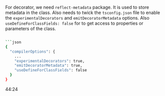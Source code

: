 For decorator, we need `reflect-metadata` package. It is used to store metadata in the class. Also needs to twick the 
`tsconfig.json` file to enable the `experimentalDecorators` and `emitDecoratorMetadata` options. Also 
`useDefineForClassFields: false` for to get access to properties or parameters of the class. 

```bash 

```json
{
  "compilerOptions": {
    ...
    "experimentalDecorators": true,
    "emitDecoratorMetadata": true,
    "useDefineForClassFields": false
  }
}
```

44:24